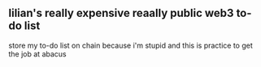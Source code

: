 ## lilian's really expensive reaally public web3 to-do list

store my to-do list on chain because i'm stupid
and this is practice to get the job at abacus
